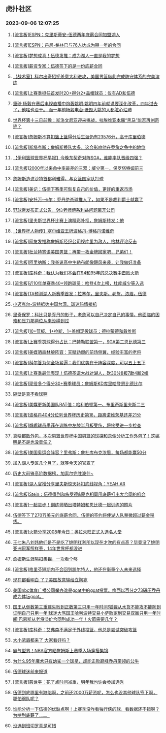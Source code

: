 ## 虎扑社区 
### 2023-09-06 12:07:25

1. [[流言板]ESPN：克里斯蒂安-伍德两年底薪合同加盟湖人](https://bbs.hupu.com/62008230.html)

2. [[流言板]ESPN：丹尼-格林已与76人达成为期一年的合同](https://bbs.hupu.com/62008549.html)

3. [[流言板]梦想成真！伍德发推：成为湖人一直是我的梦想](https://bbs.hupu.com/62008462.html)

4. [[流言板]薪资专家：伍德签下的是一份底薪合同](https://bbs.hupu.com/62008432.html)

5. [【战术室】科尔出奇招扼杀意大利进攻，美国男篮借此完成防守体系的完美演练](https://bbs.hupu.com/62007695.html)

6. [[流言板]上赛季担任首发时20+得分2+盖帽球员：仅有AD和伍德](https://bbs.hupu.com/62008515.html)

7. [重磅 杨毅在赛后电视直播中炮轰姚明:姚明四年前就说要深化改革，四年过去了，他啥也没干。   而一年前杨毅电台:诋毁大姚的人都脏心烂肺](https://bbs.hupu.com/62006331.html)

8. [世界杯第十三日前瞻：斯洛文尼亚迎来挑战，拉脱维亚本届“黑马”能否再创奇迹？](https://bbs.hupu.com/62001075.html)

9. [[流言板]詹姆斯不算扣篮上篮得分后生涯仍有23576分，高于库里伯德](https://bbs.hupu.com/62006111.html)

10. [[流言板]斯塔克斯：詹姆斯换队太多，这会影响他在乔詹之争中的地位](https://bbs.hupu.com/62007733.html)

11. [【伊利篮球世界杯早报】今晚东契奇对阵SGA，谁能率队晋级四强？](https://bbs.hupu.com/62004156.html)

12. [[流言板]2000年以来命中率最差的三双：威少第一，保罗塔特姆前三](https://bbs.hupu.com/62006732.html)

13. [詹姆斯造访沙特首都利雅得，与女篮国家队打球](https://bbs.hupu.com/62006041.html)

14. [[流言板]美记：伍德下赛季可恢复自己的价值，更好的重返市场](https://bbs.hupu.com/62008366.html)

15. [[流言板]安托万-卡尔：乔丹绝杀球推人了，如果不是裁判爵士就赢了](https://bbs.hupu.com/62007304.html)

16. [野球帝发布正式公告，9位老师傅系利益问题离开公司](https://bbs.hupu.com/62008019.html)

17. [[流言板]里夫斯世界杯比赛上演精彩补扣，詹姆斯转发：他](https://bbs.hupu.com/62005893.html)

18. [【世界杯人物传】塞尔维亚王牌波格丹-博格丹诺维奇](https://bbs.hupu.com/62007058.html)

19. [[流言板]网友发推称詹姆斯经纪公司视库里为敌人，格林评论反击](https://bbs.hupu.com/62006544.html)

20. [[流言板]杜兰特寄语美国男篮：再带一枚金牌回家吧，兄弟们！](https://bbs.hupu.com/62006019.html)

21. [[流言板]阿里纳斯：我爸说高中生勒布朗像飓风来袭，让我做好准备](https://bbs.hupu.com/62008005.html)

22. [[流言板]库科奇：我认为我们本会在94和95年的总决赛中击败火箭](https://bbs.hupu.com/62006711.html)

23. [[流言板]近10年单赛季40+领跑球员：哈登4次上榜，杜库威少等入选](https://bbs.hupu.com/62006944.html)

24. [[流言板]TA预测湖人新赛季首发：拉塞尔，里夫斯，老詹，浓眉，伍德](https://bbs.hupu.com/62008751.html)

25. [小迈克尔-波特抵达中国台湾，球迷热情接机](https://bbs.hupu.com/62006834.html)

26. [里奇保罗：科比只是乔丹的影子，老詹可以自己决定自己的事情，他面临的困难和压力那两位从来没碰到过](https://bbs.hupu.com/62006296.html)

27. [[流言板]10+篮板、1+抢断、1+盖帽现役球员：德拉蒙德和戴维斯](https://bbs.hupu.com/62007000.html)

28. [[流言板]上赛季罚球得分占比：巴特勒联盟第一，SGA第二恩比德第三](https://bbs.hupu.com/62006328.html)

29. [[流言板]美媒晒森林狼阵容：天赋劲爆的前场侧翼，经验丰富的老将](https://bbs.hupu.com/62006728.html)

30. [[流言板]科尔答为何全场紧逼：我们优势在于阵容深度，可以五上五下](https://bbs.hupu.com/62007283.html)

31. [[流言板]上赛季最佳表现！伍德圣诞大战对湖人，砍30分8板7助4断2帽](https://bbs.hupu.com/62008748.html)

32. [[流言板]现役多个得分30+赛季球员：詹姆斯KD库里哈登恩比德比尔](https://bbs.hupu.com/62006420.html)

33. [隔壁是真不看球啊](https://bbs.hupu.com/62008357.html)

34. [[流言板]美媒更新美国队RAT值：哈利伯顿第一、布里奇斯里夫斯二三](https://bbs.hupu.com/62005083.html)

35. [[流言板]波格丹404分位列世界杯历史第18，距离诺维茨基还差21分](https://bbs.hupu.com/62007634.html)

36. [[流言板]鹈鹕球员墨菲在训练中左膝半月板受伤，将接受进一步检查](https://bbs.hupu.com/62006351.html)

37. [真啥都敢外包，本次男篮世界杯中国男篮的球探和录像分析工作外包了！这姚明是不是也没责任？](https://bbs.hupu.com/62005917.html)

38. [[流言板]美国奥运会阵容？里弗斯：詹杜库布克浓眉，每场都能赢50分](https://bbs.hupu.com/62008683.html)

39. [加入湖人专区几个月了，就等今天的官宣了](https://bbs.hupu.com/62008399.html)

40. [历史大前锋高阶数据榜，加索尔完胜波什~](https://bbs.hupu.com/62006963.html)

41. [[流言板]湖人官推分享里夫斯惊天补扣底线视角：YEAH AR](https://bbs.hupu.com/62004366.html)

42. [[流言板]Stein：伍德得到和施罗德&蒙克相同用底薪打出大合同的机会](https://bbs.hupu.com/62008808.html)

43. [[流言板]一起进步！训练师晒出塔特姆和恩比德一起训练的照片](https://bbs.hupu.com/62007026.html)

44. [伍德签下了270万美元的底薪合同，伍德的签约将使湖人队稍微超过薪金税线。](https://bbs.hupu.com/62008401.html)

45. [[流言板]火箭分享2008年今日：奥拉朱旺正式入选名人堂](https://bbs.hupu.com/62007593.html)

46. [王七朱八刘炜他们是不是吃了姚明红利所以现在才吹的有点高？毕竟没了姚明亚洲冠军照样丢，14年世界杯都没进](https://bbs.hupu.com/62007072.html)

47. [詹姆斯生涯隔扣集锦，一次看个够](https://bbs.hupu.com/62006822.html)

48. [[流言板]格里芬短期内不会回到凯尔特人，他还在衡量个人未来选择](https://bbs.hupu.com/62006239.html)

49. [现在都看明白 了？美国故意输给立陶宛](https://bbs.hupu.com/62007298.html)

50. [美国nbc体育广播公司举办谁是goat中的goat投票，梅西以百分之73碾压乔丹成为体坛goat。](https://bbs.hupu.com/62005970.html)

51. [国王从倒数第三重建失败到正数第三只用一年时间!狐狸从水货不能攻不能防到证明自己只用一年!球迷大骂国王哈利波特交易小萨败家到交易双赢只用一年时间!巴恩斯从老将溢价合同到成功一年！火箭需要几年？](https://bbs.hupu.com/62006782.html)

52. [[流言板]库科奇：艾弗森不满足于外线投篮，他总是尝试突破攻篮](https://bbs.hupu.com/62007885.html)

53. [大小浓眉都来了  大家看好吗？](https://bbs.hupu.com/62008436.html)

54. [霸气型男！NBA官方晒詹姆斯上赛季入场穿搭集锦](https://bbs.hupu.com/62005994.html)

55. [为什么95年魔术只有幼鲨一个球星，却能击败巅峰乔丹带领的公牛](https://bbs.hupu.com/62008012.html)

56. [伍德球迷前来报道](https://bbs.hupu.com/62008627.html)

57. [[流言板]慈世平：花了点时间减重，明年我也许会参加选秀](https://bbs.hupu.com/62006047.html)

58. [伍德到底哪里有缺陷啊，之前还2000万薪资呢，怎么也没其他球队签下啊，哪怕弱队呢？](https://bbs.hupu.com/62008540.html)

59. [谁能分析一下伍德的优缺点啊！上赛季没咋看独行侠的球，看数据还不错啊？为啥到底薪了。。。。](https://bbs.hupu.com/62008416.html)

60. [没选到班切罗真是可惜](https://bbs.hupu.com/62007375.html)

